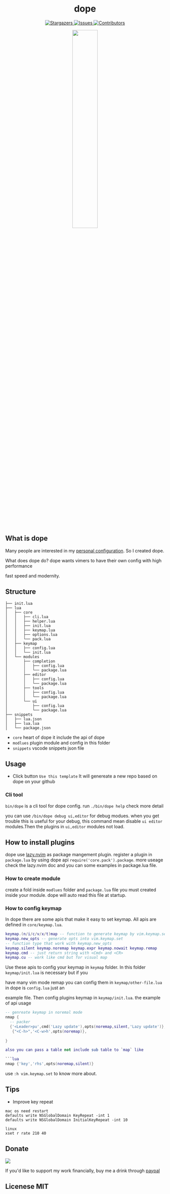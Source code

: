 <h1 align="center">
  <img
    src="https://raw.githubusercontent.com/catppuccin/catppuccin/main/assets/misc/transparent.png"
    height="30"
    width="0px"
  />
  dope
  <img
    src="https://raw.githubusercontent.com/catppuccin/catppuccin/main/assets/misc/transparent.png"
    height="30"
    width="0px"
  />
</h1>

<p align="center">
  <a href="https://github.com/glepnir/dope/stargazers">
    <img
      alt="Stargazers"
      src="https://img.shields.io/github/stars/glepnir/dope?style=for-the-badge&logo=starship&color=c678dd&logoColor=d9e0ee&labelColor=282a36"
    />
  </a>
  <a href="https://github.com/glepnir/dope/issues">
    <img
      alt="Issues"
      src="https://img.shields.io/github/issues/glepnir/dope?style=for-the-badge&logo=gitbook&color=f0c062&logoColor=d9e0ee&labelColor=282a36"
    />
  </a>
  <a href="https://github.com/glepnir/dope/contributors">
    <img
      alt="Contributors"
      src="https://img.shields.io/github/contributors/glepnir/dope?style=for-the-badge&logo=opensourceinitiative&color=abcf84&logoColor=d9e0ee&labelColor=282a36"
    />
  </a>
</p>

<p align="center">
  <img src="https://user-images.githubusercontent.com/41671631/176990490-aeb6111b-41ea-4767-bc03-c0aee4774a4e.png"
  height = "40%"
  widht = "40%"
  />
</p>

## What is dope

Many people are interested in my [personal configuration](https://github.com/glepnir/nvim). So I created dope.

What does dope do? dope wants vimers to have their own config with high performance

fast speed and modernity.

## Structure

```
├── init.lua
├── lua
│   ├── core
│   │   ├── cli.lua
│   │   ├── helper.lua
│   │   ├── init.lua
│   │   ├── keymap.lua
│   │   ├── options.lua
│   │   └── pack.lua
│   ├── keymap
│   │   ├── config.lua
│   │   └── init.lua
│   └── modules
│       ├── completion
│       │   ├── config.lua
│       │   └── package.lua
│       ├── editor
│       │   ├── config.lua
│       │   └── package.lua
│       ├── tools
│       │   ├── config.lua
│       │   └── package.lua
│       └── ui
│           ├── config.lua
│           └── package.lua
├── snippets
│   ├── lua.json
│   ├── lua.lua
│   └── package.json
```

- `core` heart of dope it include the api of dope
- `modlues` plugin module and config in this folder
- `snippets` vscode snippets json file

## Usage

- Click button `Use this template` It will genereate a new repo based on dope on your github

### Cli tool

`bin/dope` is a cli tool for dope config. run `./bin/dope help` check more detail

you can use `/bin/dope debug ui,editor` for debug modues. when you get trouble
this is useful for your debug, this command mean disable `ui editor` modules.Then
the plugins in `ui,editor` modules not load.

## How to install plugins

dope use [lazy.nvim](https://github.com/folk/lazy.nvim) as package mangement plugin. register a plugin in `package.lua` by using dope api `require('core.pack').package`. more useage check the
lazy.nvim doc and you can some examples in package.lua file.

### How to create module

create a fold inside `modlues` folder and `package.lua` file you must created inside your module.
dope will auto read this file at startup.


### How to config keymap

In dope there are some apis that make it easy to set keymap. All apis are defined in `core/keymap.lua`.

```lua
keymap.(n/i/c/v/x/t)map -- function to generate keymap by vim.keymap.set
keymap.new_opts -- generate opts into vim.keymap.set
-- function type that work with keymap.new_opts
keymap.silent keymap.noremap keymap.expr keymap.nowait keymap.remap
keymap.cmd -- just return string with <Cmd> and <CR>
keymap.cu -- work like cmd but for visual map
```

Use these apis to config your keymap in `keymap` folder. In this folder `keymap/init.lua` is necessary but if you

have many vim mode remap you can config them in `keymap/other-file.lua` in dope is `config.lua` just an

example file. Then config plugins keymap in `keymap/init.lua`. the example of api usage

```lua
-- genreate keymap in noremal mode
nmap {
  -- packer
  {'<Leader>pu',cmd('Lazy update'),opts(noremap,silent,'Lazy update')},
   {"<C-h>",'<C-w>h',opts(noremap)},
  
}

also you can pass a table not include sub table to `map` like

```lua
nmap {'key','rhs',opts(noremap,silent)}
```

use `:h vim.keymap.set` to know more about.

## Tips

- Improve key repeat

```
mac os need restart
defaults write NSGlobalDomain KeyRepeat -int 1
defaults write NSGlobalDomain InitialKeyRepeat -int 10

linux
xset r rate 210 40
```

## Donate

[![](https://img.shields.io/badge/PayPal-00457C?style=for-the-badge&logo=paypal&logoColor=white)](https://paypal.me/bobbyhub)

If you'd like to support my work financially, buy me a drink through [paypal](https://paypal.me/bobbyhub)

## Licenese MIT
